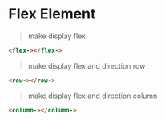 # Flex Element #
>make display flex
```HTML
<flex-></flex->
```
>make display flex and direction row
```HTML
<row-></row->
```
>make display flex and direction column
```HTML
<column-></column->
```